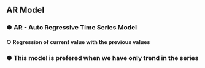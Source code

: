 ## AR Model

### ● AR - Auto Regressive Time Series Model
#### ○ Regression of current value with the previous values

### ● This model is prefered when we have only trend in the series
